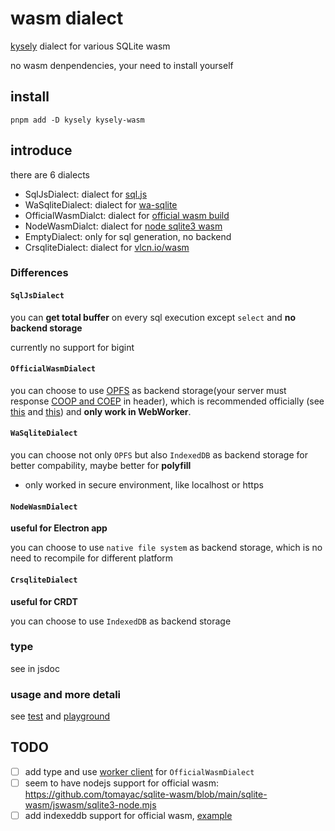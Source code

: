 # wasm dialect

[kysely](https://github.com/kysely-org/kysely) dialect for various SQLite wasm

no wasm denpendencies, your need to install yourself

## install

```shell
pnpm add -D kysely kysely-wasm
```

## introduce

there are 6 dialects

- SqlJsDialect: dialect for [sql.js](https://github.com/sql-js/sql.js)
- WaSqliteDialect: dialect for [wa-sqlite](https://github.com/rhashimoto/wa-sqlite)
- OfficialWasmDialct: dialect for [official wasm build](https://sqlite.org/wasm/doc/trunk/index.md)
- NodeWasmDialct: dialect for [node sqlite3 wasm](https://github.com/tndrle/node-sqlite3-wasm)
- EmptyDialect: only for sql generation, no backend
- CrsqliteDialect: dialect for [vlcn.io/wasm](https://vlcn.io/js/wasm)

### Differences

#### `SqlJsDialect`

you can **get total buffer** on every sql execution except `select` and **no backend storage**

currently no support for bigint

#### `OfficialWasmDialect`

you can choose to use [OPFS](https://developer.mozilla.org/en-US/docs/Web/API/File_System_Access_API#origin_private_file_system) as backend storage(your server must response [COOP and COEP](https://sqlite.org/wasm/doc/trunk/persistence.md#coop-coep) in header), which is recommended officially (see [this](https://sqlite.org/forum/forumpost/59097f57cbe647a2d1950fab93e7ab82dd24c1e384d38b90ec1e2f03a2a4e580) and [this](https://sqlite.org/forum/forumpost/8f50dc99149a6cedade784595238f45aa912144fae81821d5f9db31965f754dd)) and **only work in WebWorker**.

#### `WaSqliteDialect`

you can choose not only `OPFS` but also `IndexedDB` as backend storage for better compability, maybe better for **polyfill**

- only worked in secure environment, like localhost or https

#### `NodeWasmDialect`

**useful for Electron app**

you can choose to use `native file system` as backend storage, which is no need to recompile for different platform

#### `CrsqliteDialect`

**useful for CRDT**

you can choose to use `IndexedDB` as backend storage

### type

see in jsdoc

### usage and more detali

see [test](../../test/dialect-wasm.test.ts) and [playground](../../playground/src/modules)


## TODO

- [ ] add type and use [worker client](https://github.com/tomayac/sqlite-wasm#usage-with-the-bundled-sqliteclient-with-opfs-if-available) for `OfficialWasmDialect`
- [ ] seem to have nodejs support for official wasm: https://github.com/tomayac/sqlite-wasm/blob/main/sqlite-wasm/jswasm/sqlite3-node.mjs
- [ ] add indexeddb support for official wasm, [example](https://sqlite.org/src/file/ext/wasm/api/sqlite3-vfs-opfs.js)